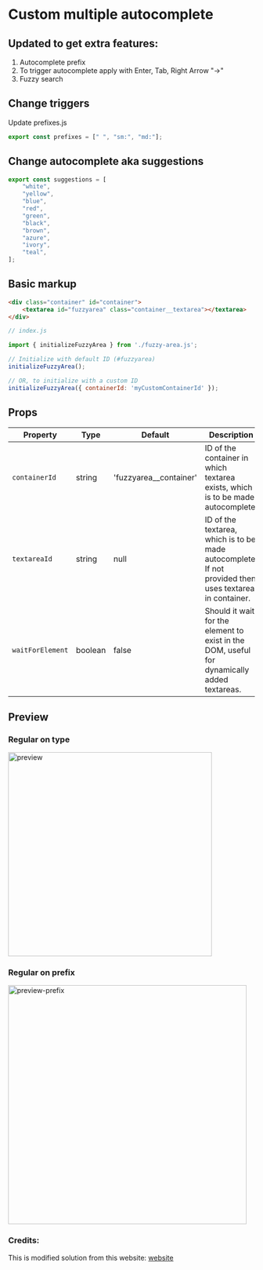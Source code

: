 # Custom multiple autocomplete

## Updated to get extra features:

1. Autocomplete prefix
2. To trigger autocomplete apply with Enter, Tab, Right Arrow "→"
3. Fuzzy search

## Change triggers

Update prefixes.js

```js
export const prefixes = [" ", "sm:", "md:"];
```

## Change autocomplete aka suggestions

```js
export const suggestions = [
    "white",
    "yellow",
    "blue",
    "red",
    "green",
    "black",
    "brown",
    "azure",
    "ivory",
    "teal",
];
```

## Basic markup

```html
<div class="container" id="container">
    <textarea id="fuzzyarea" class="container__textarea"></textarea>
</div>
```

```js
// index.js

import { initializeFuzzyArea } from './fuzzy-area.js';

// Initialize with default ID (#fuzzyarea)
initializeFuzzyArea();

// OR, to initialize with a custom ID
initializeFuzzyArea({ containerId: 'myCustomContainerId' });
```

## Props
| Property         | Type     | Default      | Description                                                                                      |
|------------------|----------|--------------|--------------------------------------------------------------------------------------------------|
| `containerId`    | string   | 'fuzzyarea__container'  | ID of the container in which textarea exists, which is to be made autocomplete.       |
| `textareaId`     | string   | null         | ID of the textarea, which is to be made autocomplete. If not provided then uses textarea in container. |
| `waitForElement` | boolean  | false        | Should it wait for the element to exist in the DOM, useful for dynamically added textareas. |

## Preview

### Regular on type
<img width="416" alt="preview" src="https://github.com/dplugins-opensource/fuzzy-area/assets/1234350/b5c2ed0a-bf77-42da-bd34-64a467919643">

### Regular on prefix
<img width="487" alt="preview-prefix" src="https://github.com/dplugins-opensource/fuzzy-area/assets/1234350/667c7801-5902-4e79-b971-e229d6e7d5a5">


### Credits:
This is modified solution from this website: 
[website](https://phuoc.ng/collection/mirror-a-text-area/add-autocomplete-to-your-text-area/)
